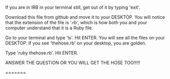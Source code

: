 If you are in IRB in your terminal still, get out of it by typing 'exit'.

Download this file from github and move it to your DESKTOP.  You will notice that the extension of the file is '.rb', which is how both you and your computer understand that it is a Ruby file.

Go to your terminal and type 'ls'.  Hit ENTER.  You will see all the files on your DESKTOP. If you see 'thehose.rb' on your desktop, you are golden.

Type 'ruby thehose.rb'.  Hit ENTER.

ANSWER THE QUESTION OR YOU WILL GET THE HOSE TOO!!!!!




=======
